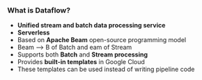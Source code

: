 ### What is Dataflow?

- **Unified stream and batch data processing service**  
- **Serverless**  
- Based on **Apache Beam** open-source programming model
- Beam --> B of Batch and eam of Stream
- Supports both **Batch** and **Stream processing**  
- Provides **built-in templates** in Google Cloud  
- These templates can be used instead of writing pipeline code
